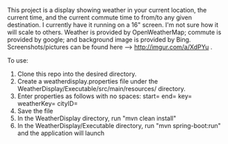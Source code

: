 This project is a display showing weather in your current location, the current time, and the current commute time to from/to
any given destination. I currently have it running on a 16" screen. I'm not sure how it will scale to others. Weather is provided by OpenWeatherMap; commute is provided by google; and background image is provided by Bing. Screenshots/pictures can be found here --> http://imgur.com/a/XdPYu .

To use:

1) Clone this repo into the desired directory.
2) Create a weatherdisplay.properties file under the WeatherDisplay/Executable/src/main/resources/  directory.
3) Enter properties as follows with no spaces:
  start=<commute-start-coordinates>
  end=<commute-end-coordinates>
  key=<google-maps-key>
  weatherKey=<open-weather-map-key>
  cityID=<open-weather-map-city-ID>
4) Save the file
5) In the WeatherDisplay directory, run "mvn clean install"
6) In the WeatherDisplay/Executable directory, run "mvn spring-boot:run" and the application will launch
